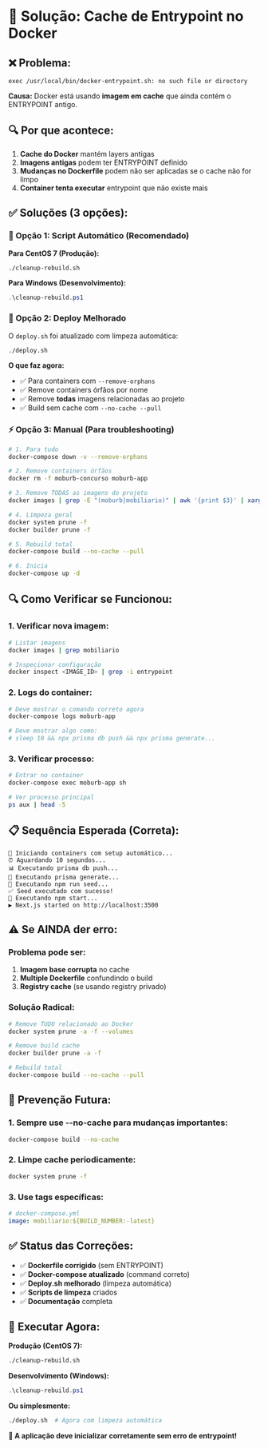 # 🔧 Solução: Cache de Entrypoint no Docker

## ❌ **Problema:**
```
exec /usr/local/bin/docker-entrypoint.sh: no such file or directory
```

**Causa:** Docker está usando **imagem em cache** que ainda contém o ENTRYPOINT antigo.

## 🔍 **Por que acontece:**
1. **Cache do Docker** mantém layers antigas
2. **Imagens antigas** podem ter ENTRYPOINT definido
3. **Mudanças no Dockerfile** podem não ser aplicadas se o cache não for limpo
4. **Container tenta executar** entrypoint que não existe mais

## ✅ **Soluções (3 opções):**

### **🚀 Opção 1: Script Automático (Recomendado)**

**Para CentOS 7 (Produção):**
```bash
./cleanup-rebuild.sh
```

**Para Windows (Desenvolvimento):**
```powershell
.\cleanup-rebuild.ps1
```

### **🔨 Opção 2: Deploy Melhorado**

O `deploy.sh` foi atualizado com limpeza automática:
```bash
./deploy.sh
```

**O que faz agora:**
- ✅ Para containers com `--remove-orphans`
- ✅ Remove containers órfãos por nome
- ✅ Remove **todas** imagens relacionadas ao projeto
- ✅ Build sem cache com `--no-cache --pull`

### **⚡ Opção 3: Manual (Para troubleshooting)**

```bash
# 1. Para tudo
docker-compose down -v --remove-orphans

# 2. Remove containers órfãos
docker rm -f moburb-concurso moburb-app

# 3. Remove TODAS as imagens do projeto
docker images | grep -E "(moburb|mobiliario)" | awk '{print $3}' | xargs docker rmi -f

# 4. Limpeza geral
docker system prune -f
docker builder prune -f

# 5. Rebuild total
docker-compose build --no-cache --pull

# 6. Inicia
docker-compose up -d
```

## 🔍 **Como Verificar se Funcionou:**

### **1. Verificar nova imagem:**
```bash
# Listar imagens
docker images | grep mobiliario

# Inspecionar configuração
docker inspect <IMAGE_ID> | grep -i entrypoint
```

### **2. Logs do container:**
```bash
# Deve mostrar o comando correto agora
docker-compose logs moburb-app

# Deve mostrar algo como:
# sleep 10 && npx prisma db push && npx prisma generate...
```

### **3. Verificar processo:**
```bash
# Entrar no container
docker-compose exec moburb-app sh

# Ver processo principal
ps aux | head -5
```

## 📋 **Sequência Esperada (Correta):**

```
🔄 Iniciando containers com setup automático...
⏰ Aguardando 10 segundos...
📊 Executando prisma db push...
🔧 Executando prisma generate...
🌱 Executando npm run seed...
✅ Seed executado com sucesso!
🚀 Executando npm start...
▶️ Next.js started on http://localhost:3500
```

## ⚠️ **Se AINDA der erro:**

### **Problema pode ser:**
1. **Imagem base corrupta** no cache
2. **Multiple Dockerfile** confundindo o build
3. **Registry cache** (se usando registry privado)

### **Solução Radical:**
```bash
# Remove TUDO relacionado ao Docker
docker system prune -a -f --volumes

# Remove build cache
docker builder prune -a -f

# Rebuild total
docker-compose build --no-cache --pull
```

## 🎯 **Prevenção Futura:**

### **1. Sempre use --no-cache para mudanças importantes:**
```bash
docker-compose build --no-cache
```

### **2. Limpe cache periodicamente:**
```bash
docker system prune -f
```

### **3. Use tags específicas:**
```yaml
# docker-compose.yml
image: mobiliario:${BUILD_NUMBER:-latest}
```

## ✅ **Status das Correções:**

- ✅ **Dockerfile corrigido** (sem ENTRYPOINT)
- ✅ **Docker-compose atualizado** (command correto)
- ✅ **Deploy.sh melhorado** (limpeza automática)
- ✅ **Scripts de limpeza** criados
- ✅ **Documentação** completa

## 🎉 **Executar Agora:**

**Produção (CentOS 7):**
```bash
./cleanup-rebuild.sh
```

**Desenvolvimento (Windows):**
```powershell
.\cleanup-rebuild.ps1
```

**Ou simplesmente:**
```bash
./deploy.sh  # Agora com limpeza automática
```

**🎯 A aplicação deve inicializar corretamente sem erro de entrypoint!**

